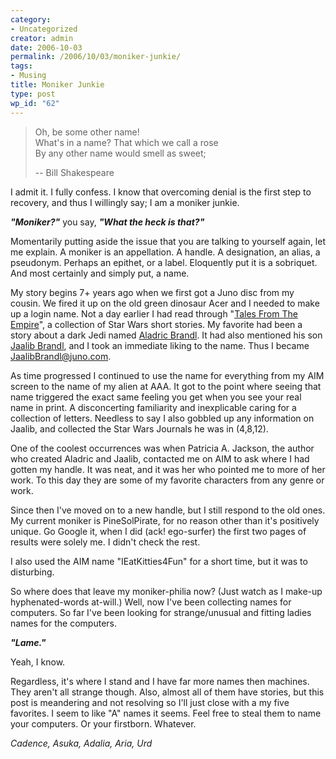 ```yaml
---
category:
- Uncategorized
creator: admin
date: 2006-10-03
permalink: /2006/10/03/moniker-junkie/
tags:
- Musing
title: Moniker Junkie
type: post
wp_id: "62"
---
```


> Oh, be some other name!<br/>
> What's in a name? That which we call a rose<br/>
> By any other name would smell as sweet;
>
> -- Bill Shakespeare

I admit it.  I fully confess. I know that overcoming denial is the first step to recovery, and thus I willingly say; I am a moniker junkie.

_**"Moniker?"**_ you say, _**"What the heck is that?"**_

Momentarily putting aside the issue that you are talking to yourself again, let me explain. A moniker is an appellation. A handle. A designation, an alias, a pseudonym. Perhaps an epithet, or a label. Eloquently put it is a sobriquet. And most certainly and simply put, a name.

My story begins 7+ years ago when we first got a Juno disc from my cousin.  We fired it up on the old green dinosaur Acer and I needed to make up a login name.  Not a day earlier I had read through "[Tales From The Empire](http://en.wikipedia.org/wiki/Tales_From_the_Empire)", a collection of Star Wars short stories.  My favorite had been a story about a dark Jedi named [Aladric Brandl](http://www.theforce.net/swenc/newdescr.asp?search=3447&amp;tab=d).  It had also mentioned his son [Jaalib Brandl](http://www.theforce.net/swenc/testdescr2.asp?search=3448&amp;tab=d), and I took an immediate liking to the name.  Thus I became JaalibBrandl@juno.com.

As time progressed I continued to use the name for everything from my AIM screen to the name of my alien at AAA.  It got to the point where seeing that name triggered the exact same feeling you get when you see your real name in print.  A disconcerting familiarity and inexplicable caring for a collection of letters.  Needless to say I also gobbled up any information on Jaalib, and collected the Star Wars Journals he was in (4,8,12).

One of the coolest occurrences was when Patricia A. Jackson, the author who created Aladric and Jaalib, contacted me on AIM to ask where I had gotten my handle.  It was neat, and it was her who pointed me to more of her work.  To this day they are some of my favorite characters from any genre or work.

Since then I've moved on to a new handle, but I still respond to the old ones.  My current moniker is PineSolPirate, for no reason other than it's positively unique. Go Google it, when I did (ack! ego-surfer) the first two pages of results were solely me.  I didn't check the rest.

I also used the AIM name "IEatKitties4Fun" for a short time, but it was to disturbing.

So where does that leave my moniker-philia now?  (Just watch as I make-up hyphenated-words at-will.) Well, now I've been collecting names for computers.  So far I've been looking for strange/unusual and fitting ladies names for the computers.

_**"Lame."**_

Yeah, I know.

Regardless, it's where I stand and I have far more names then machines.    They aren't all strange though.   Also, almost all of them have stories, but this post is meandering and not resolving so I'll just close with a my five favorites.  I seem to like "A" names it seems. Feel free to steal them to name your computers.  Or your firstborn.  Whatever.

_Cadence, Asuka, Adalia, Aria, Urd_
